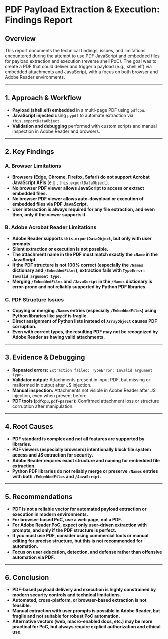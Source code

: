 # PDF Payload Extraction & Execution: Findings Report

## Overview
This report documents the technical findings, issues, and limitations encountered during the attempt to use PDF JavaScript and embedded files for payload extraction and execution (reverse shell PoC). The goal was to create a PDF that could deliver and trigger a payload (e.g., shell.elf) via embedded attachments and JavaScript, with a focus on both browser and Adobe Reader environments.

---

## 1. Approach & Workflow
- **Payload (shell.elf) embedded** in a multi-page PDF using `pdfcpu`.
- **JavaScript injected** using `pypdf` to automate extraction via `this.exportDataObject`.
- **Validation and debugging** performed with custom scripts and manual inspection in Adobe Reader and browsers.

---

## 2. Key Findings

### A. Browser Limitations
- **Browsers (Edge, Chrome, Firefox, Safari) do not support Acrobat JavaScript APIs** (e.g., `this.exportDataObject`).
- **No browser PDF viewer allows JavaScript to access or extract embedded files.**
- **No browser PDF viewer allows auto-download or execution of embedded files via PDF JavaScript.**
- **User interaction is always required for any file extraction, and even then, only if the viewer supports it.**

### B. Adobe Acrobat Reader Limitations
- **Adobe Reader supports `this.exportDataObject`, but only with user prompts.**
- **Silent extraction or execution is not possible.**
- **The attachment name in the PDF must match exactly the `cName` in the JavaScript.**
- **If the PDF structure is not 100% correct (especially the `/Names` dictionary and `/EmbeddedFiles`), extraction fails with `TypeError: Invalid argument type`.**
- **Merging `/EmbeddedFiles` and `/JavaScript` in the `/Names` dictionary is error-prone and not reliably supported by Python PDF libraries.**

### C. PDF Structure Issues
- **Copying or merging `/Names` entries (especially `/EmbeddedFiles`) using Python libraries like `pypdf` is fragile.**
- **Direct assignment of Python lists instead of `ArrayObject` causes PDF corruption.**
- **Even with correct types, the resulting PDF may not be recognized by Adobe Reader as having valid attachments.**

---

## 3. Evidence & Debugging
- **Repeated errors:** `Extraction failed: TypeError: Invalid argument type.`
- **Validator output:** Attachments present in input PDF, but missing or malformed in output after JS injection.
- **Manual inspection:** Attachments not visible in Adobe Reader after JS injection, even when present before.
- **PDF tools (`pdfcpu`, `pdf-parser`):** Confirmed attachment loss or structure corruption after manipulation.

---

## 4. Root Causes
- **PDF standard is complex and not all features are supported by libraries.**
- **PDF viewers (especially browsers) intentionally block file system access and JS extraction for security.**
- **Adobe Reader requires exact structure and naming for embedded file extraction.**
- **Python PDF libraries do not reliably merge or preserve `/Names` entries with both `/EmbeddedFiles` and `/JavaScript`.**

---

## 5. Recommendations
- **PDF is not a reliable vector for automated payload extraction or execution in modern environments.**
- **For browser-based PoC, use a web page, not a PDF.**
- **For Adobe Reader PoC, expect only user-driven extraction with prompts, and only if the PDF structure is perfect.**
- **If you must use PDF, consider using commercial tools or manual editing for precise structure, but this is not recommended for automation.**
- **Focus on user education, detection, and defense rather than offensive automation via PDF.**

---

## 6. Conclusion

- **PDF-based payload delivery and execution is highly constrained by modern security controls and technical limitations.**
- **Automated, cross-platform, or browser-based extraction is not feasible.**
- **Manual extraction with user prompts is possible in Adobe Reader, but fragile and not suitable for robust PoC automation.**
- **Alternative vectors (web, macro-enabled docs, etc.) may be more practical for PoC, but always require explicit authorization and ethical use.** 